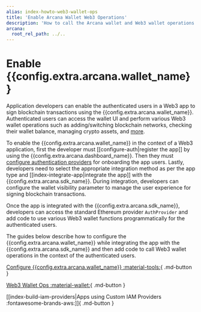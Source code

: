 ```yaml
---
alias: index-howto-web3-wallet-ops
title: 'Enable Arcana Wallet Web3 Operations'
description: 'How to call the Arcana wallet and Web3 wallet operations in an app integrated with the Arcana Auth SDK for performing wallet operations programmatically - show wallet, check wallet balance, send blockchain transaction, sign blockchain transaction and watch wallet assets.'
arcana:
  root_rel_path: ../..
---
```


# Enable {{config.extra.arcana.wallet_name}}

Application developers can enable the authenticated users in a Web3 app to sign blockchain transactions using the {{config.extra.arcana.wallet_name}}. Authenticated users can access the wallet UI and perform various Web3 wallet operations such as adding/switching blockchain networks, checking their wallet balance, managing crypto assets, and [more]({{page.meta.arcana.root_rel_path}}/concepts/anwallet/index.md).

To enable the {{config.extra.arcana.wallet_name}} in the context of a Web3 application, first the developer must [[configure-auth|register the app]] by using the {{config.extra.arcana.dashboard_name}}. Then they must [configure authentication providers]({{page.meta.arcana.root_rel_path}}/howto/config_social/index.md) for onboarding the app users. Lastly, developers need to select the appropriate integration method as per the app type and [[index-integrate-app|integrate the app]] with the {{config.extra.arcana.sdk_name}}. During integration, developers can configure the wallet visibility parameter to manage the user experience for signing blockchain transactions.

Once the app is integrated with the {{config.extra.arcana.sdk_name}}, developers can access the standard Ethereum provider `AuthProvider` and add code to use various Web3 wallet functions programmatically for the authenticated users. 

The guides below describe how to configure the {{config.extra.arcana.wallet_name}} while integrating the app with the {{config.extra.arcana.sdk_name}} and then add code to call Web3 wallet operations in the context of the authenticated users.

[Configure {{config.extra.arcana.wallet_name}} :material-tools:](./config_walletvisibility.md){ .md-button }

[Web3 Wallet Ops :material-wallet:](./web3ops/index.md){ .md-button }

[[index-build-iam-providers|Apps using Custom IAM Providers :fontawesome-brands-aws:]]{ .md-button }

